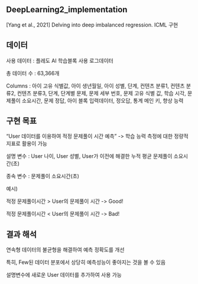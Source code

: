 ## DeepLearning2_implementation
[Yang et al., 2021] Delving into deep imbalanced regression. ICML 구현

## 데이터
사용 데이터 : 플레도 AI 학습블록 사용 로그데이터

총 데이터 수 : 63,366개
 
Columns :  아이 고유 식별값, 아이 생년월일, 아이 성별, 단계, 컨텐츠 분류1, 컨텐츠 분류2, 컨텐츠 분류3, 단계, 단계별 문제, 문제 세부 번호, 문제 고유 식별 값, 학습 시각, 문제풀이 소요시간, 문제 정답, 아이 블록 입력데이터, 정오답, 통계 메인 키, 향상 능력

## 구현 목표
 “User 데이터를 이용하여 적정 문제풀이 시간 예측” -> 학습 능력 측정에 대한 정량적 지표로 활용이 가능
 
설명 변수 : User 나이, User 성별, User가 이전에 해결한 누적 평균 문제풀이 소요시간(초)

종속 변수 : 문제풀이 소요시간(초)

예시)

적정 문제풀이시간 > User의 문제풀이 시간 -> Good!

적정 문제풀이시간 < User의 문제풀이 시간 -> Bad! 

## 결과 해석
연속형 데이터의 불균형을 해결하여 예측 정확도를 개선

특히, Few된 데이터 분포에서 상당히 예측성능이 좋아지는 것을 볼 수 있음

설명변수에 새로운 User 데이터를 추가하여 사용 가능
